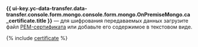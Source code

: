 **{{ ui-key.yc-data-transfer.data-transfer.console.form.mongo.console.form.mongo.OnPremiseMongo.ca_certificate.title }}** — для шифрования передаваемых данных загрузите файл [PEM-сертификата](../../../../../managed-mongodb/operations/connect/index.md#get-ssl-cert) или добавьте его содержимое в текстовом виде.

{% include [certificate](../../../../../_includes/data-transfer/fields/certificate-needed.md) %}
